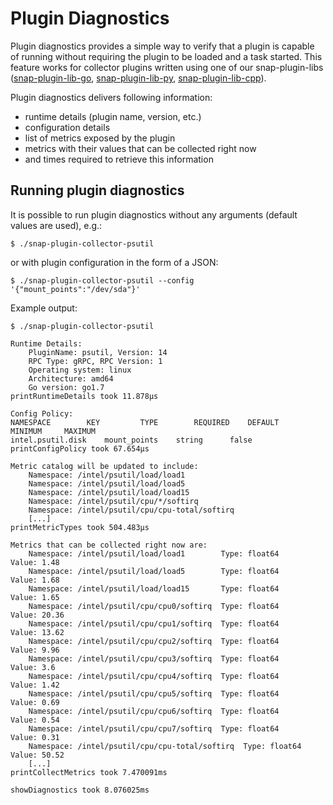 # Plugin Diagnostics

Plugin diagnostics provides a simple way to verify that a plugin is capable of running without requiring the plugin to be loaded and a task started.
This feature works for collector plugins written using one of our snap-plugin-libs ([snap-plugin-lib-go](https://github.com/micruzz82/snap-plugin-lib-go), [snap-plugin-lib-py](https://github.com/micruzz82/snap-plugin-lib-py), [snap-plugin-lib-cpp](https://github.com/micruzz82/snap-plugin-lib-cpp)).

Plugin diagnostics delivers following information:
- runtime details (plugin name, version, etc.)
- configuration details
- list of metrics exposed by the plugin
- metrics with their values that can be collected right now
- and times required to retrieve this information

## Running plugin diagnostics
It is possible to run plugin diagnostics without any arguments (default values are used), e.g.:
```
$ ./snap-plugin-collector-psutil
```
or with plugin configuration in the form of a JSON:
```
$ ./snap-plugin-collector-psutil --config '{"mount_points":"/dev/sda"}'
```

Example output:

```
$ ./snap-plugin-collector-psutil

Runtime Details:
    PluginName: psutil, Version: 14
    RPC Type: gRPC, RPC Version: 1
    Operating system: linux
    Architecture: amd64
    Go version: go1.7
printRuntimeDetails took 11.878µs

Config Policy:
NAMESPACE 		 KEY 		 TYPE 		 REQUIRED 	 DEFAULT 	 MINIMUM 	 MAXIMUM
intel.psutil.disk 	 mount_points 	 string 	 false 		
printConfigPolicy took 67.654µs

Metric catalog will be updated to include: 
    Namespace: /intel/psutil/load/load1 
    Namespace: /intel/psutil/load/load5 
    Namespace: /intel/psutil/load/load15 
    Namespace: /intel/psutil/cpu/*/softirq 
    Namespace: /intel/psutil/cpu/cpu-total/softirq 
    [...]
printMetricTypes took 504.483µs 

Metrics that can be collected right now are: 
    Namespace: /intel/psutil/load/load1        Type: float64     Value: 1.48 
    Namespace: /intel/psutil/load/load5        Type: float64     Value: 1.68 
    Namespace: /intel/psutil/load/load15       Type: float64     Value: 1.65 
    Namespace: /intel/psutil/cpu/cpu0/softirq  Type: float64     Value: 20.36 
    Namespace: /intel/psutil/cpu/cpu1/softirq  Type: float64     Value: 13.62 
    Namespace: /intel/psutil/cpu/cpu2/softirq  Type: float64     Value: 9.96 
    Namespace: /intel/psutil/cpu/cpu3/softirq  Type: float64     Value: 3.6 
    Namespace: /intel/psutil/cpu/cpu4/softirq  Type: float64     Value: 1.42 
    Namespace: /intel/psutil/cpu/cpu5/softirq  Type: float64     Value: 0.69 
    Namespace: /intel/psutil/cpu/cpu6/softirq  Type: float64     Value: 0.54 
    Namespace: /intel/psutil/cpu/cpu7/softirq  Type: float64     Value: 0.31 
    Namespace: /intel/psutil/cpu/cpu-total/softirq  Type: float64     Value: 50.52
    [...]
printCollectMetrics took 7.470091ms 

showDiagnostics took 8.076025ms
```
